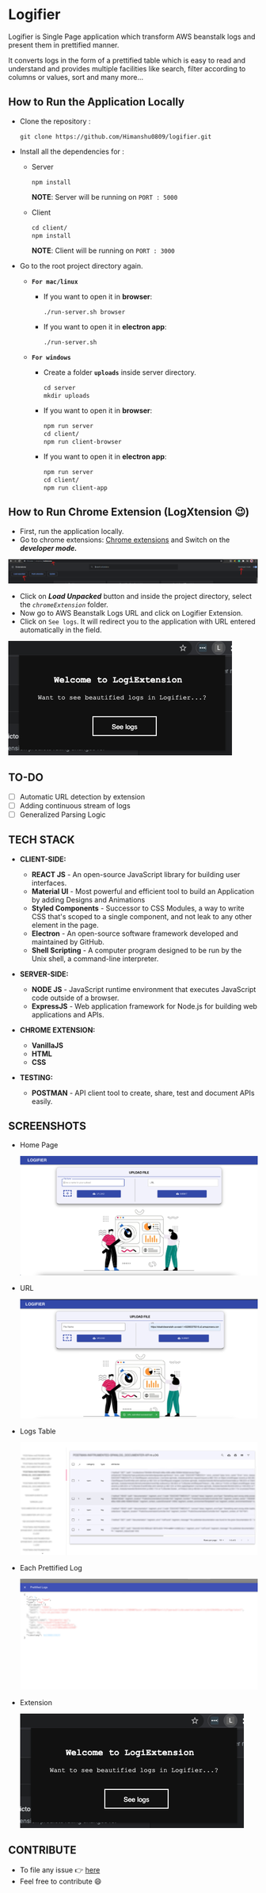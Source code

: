 # Logifier

Logifier is Single Page application which transform AWS beanstalk logs and present them in prettified manner.
 
It converts logs in the form of a prettified table which is easy to read and understand and provides multiple facilities like search, filter according to columns or values, sort and many more...

## How to Run the Application Locally
- Clone the repository : 
    ```
    git clone https://github.com/Himanshu0809/logifier.git
    ```
- Install all the dependencies for :
    - Server
        ```
        npm install
        ```
        **NOTE**: Server will be running on `PORT : 5000`

    - Client
        ```
        cd client/
        npm install
        ```
        **NOTE**: Client will be running on `PORT : 3000`

- Go to the root project directory again.

    - **`For mac/linux`**


        - If you want to open it in **browser**:
            ```
            ./run-server.sh browser
            ```

        - If you want to open it in **electron app**:
            ```
            ./run-server.sh
            ```

    - **`For windows`**
        - Create a folder **`uploads`** inside server directory.
            ```
            cd server
            mkdir uploads
            ```

        - If you want to open it in **browser**:
            ```
            npm run server
            cd client/
            npm run client-browser
            ```

        - If you want to open it in **electron app**:
            ```
            npm run server
            cd client/
            npm run client-app
            ```

## How to Run Chrome Extension (**LogXtension** :wink:)
- First, run the application locally.
- Go to chrome extensions: [Chrome extensions](chrome://extensions/) and Switch on the ***developer mode.***

![Chrome extension](./Screenshots/chrome-extension.png)
- Click on ***Load Unpacked*** button and inside the project directory, select the *`chromeExtension`* folder.
- Now go to AWS Beanstalk Logs URL and click on Logifier Extension.
- Click on `See logs`. It will redirect you to the application with URL entered automatically in the field.

![Chrome extension](./Screenshots/extension.png)

## TO-DO

- [ ] Automatic URL detection by extension 
- [ ] Adding continuous stream of logs
- [ ] Generalized Parsing Logic

## TECH STACK

  - **CLIENT-SIDE:**
    - **REACT JS** - An open-source JavaScript library for building user interfaces.
    - **Material UI** - Most powerful and efficient tool to build an Application by adding Designs and Animations 
    - **Styled Components** - Successor to CSS Modules, a way to write CSS that's scoped to a single component, and not leak to any other element in the page.
    - **Electron** - An open-source software framework developed and maintained by GitHub.
    - **Shell Scripting** - A computer program designed to be run by the Unix shell, a command-line interpreter.
    
  - **SERVER-SIDE:**
    - **NODE JS** - JavaScript runtime environment that executes JavaScript code outside of a browser.
    - **ExpressJS** - Web application framework for Node.js for building web applications and APIs.

  - **CHROME EXTENSION:**
    - **VanillaJS** 
    - **HTML**
    - **CSS**
    
  - **TESTING:**
    - **POSTMAN** - API client tool to create, share, test and document APIs easily.


## SCREENSHOTS
- Home Page 

    ![Logifier](./Screenshots/Logifier.png)

- URL

    ![Logifier](./Screenshots/logifier-url.png)

- Logs Table

    ![Logifier](./Screenshots/logs.png)

- Each Prettified Log

    ![Logifier](./Screenshots/prettified-log.png)

- Extension

    ![Chrome extension](./Screenshots/extension.png)

## CONTRIBUTE
- To file any issue :point_right:  [here](https://github.com/Himanshu0809/Team-Eagle/issues) 
- Feel free to contribute :smile: 